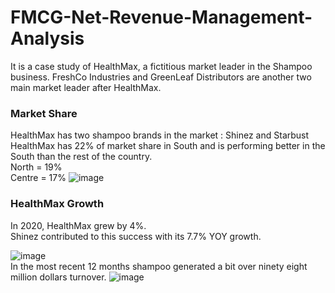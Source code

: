 # FMCG-Net-Revenue-Management-Analysis
It is a case study of HealthMax, a fictitious market leader in the Shampoo business. FreshCo Industries and GreenLeaf Distributors are another two main market leader after HealthMax. 
### Market Share 
HealthMax has two shampoo brands in the market : Shinez and Starbust<br>
HealthMax has 22% of market share in South and is performing better in the South than the rest of the country.<br>
North = 19% <br>
Centre = 17%
![image](https://github.com/user-attachments/assets/57877ab2-c37e-45e3-9fb5-9fb35fe10d46)
### HealthMax Growth
In 2020, HealthMax grew by 4%.<br> Shinez contributed to this success with its 7.7% YOY growth.

![image](https://github.com/user-attachments/assets/edcbe2db-8b44-4aba-a73a-89044d0b5912)
<br>
In the most recent 12 months shampoo generated a bit over ninety eight million dollars turnover.
![image](https://github.com/user-attachments/assets/4c8da611-2620-45be-b510-8f6690fd7b1b)



